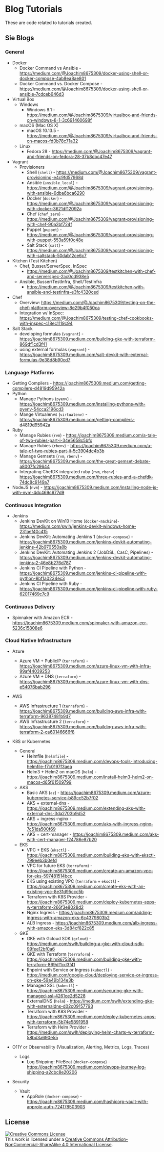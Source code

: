 # Blog Tutorials

These are code related to tutorials created.

## Sie Blogs

### General

* Docker
    * Docker Command vs Ansible - https://medium.com/@Joachim8675309/docker-using-shell-or-docker-compose-4ab8ea8ae801
    * Docker Command vs. Docker Compose - https://medium.com/@Joachim8675309/docker-using-shell-or-ansible-7cdceb646d3
* Virtual Box
    * Windows
         * Windows 8.1 - https://medium.com/@Joachim8675309/virtualbox-and-friends-on-windows-8-1-3c691460698f
    * macOS (Mac OS X)
         * macOS 10.13.5 - https://medium.com/@Joachim8675309/virtualbox-and-friends-on-macos-fd0b78c71a32
    * Linux
         * Fedora 28 - https://medium.com/@Joachim8675309/vagrant-and-friends-on-fedora-28-37b8cbc47e47
* Vagrant
    * Provisioners
         * Shell (`shell`) - https://medium.com/@Joachim8675309/vagrant-provisioning-e4c9fd57968d
         * Ansible (`ansible_local`) - https://medium.com/@Joachim8675309/vagrant-provisioning-with-ansible-6dba6bca6290
         * Docker (`docker`) - https://medium.com/@Joachim8675309/vagrant-provisioning-with-docker-3621df12092a
         * Chef (`chef_zero`) - https://medium.com/@Joachim8675309/vagrant-provisioning-with-chef-90a2bf724f
         * Puppet (`puppet`) - https://medium.com/@Joachim8675309/vagrant-provisioning-with-puppet-553a59f0c48e
         * Salt Stack (`salt`) - https://medium.com/@Joachim8675309/vagrant-provisioning-with-saltstack-50dab12ce6c7
* Kitchen (Test Kitchen)
    * Chef, Busser/ServerSpec, InSpec
         * https://medium.com/@Joachim8675309/testkitchen-with-chef-and-serverspec-2ac0cd938e5
    * Ansible, Busser/TestInfra, Shell/TestInfra
         * https://medium.com/@Joachim8675309/testkitchen-with-ansible-and-testinfra-e3fc4320ced
* Chef
    * Overview: https://medium.com/@Joachim8675309/testing-on-the-chef-platform-overview-8e29b4f050ca
    * Integration w/ InSpec: https://medium.com/@Joachim8675309/testing-chef-cookbooks-with-inspec-c18ec1119c94
* Salt Stack
    * developing formulas (`vagrant`) - https://joachim8675309.medium.com/building-gke-with-terraform-869df1cd3f41
    * using external formulas (`vagrant`) - https://joachim8675309.medium.com/salt-devkit-with-external-formulas-9e38d8b90cd7

### Language Platforms

* Getting Compilers - https://joachim8675309.medium.com/getting-compilers-d4819d95942a
* Python
    * Manage Pythons (`pyenv`) - https://joachim8675309.medium.com/installing-pythons-with-pyenv-54cca2196cd3
    * Mange Virtualenvs (`virtualenv)` - https://joachim8675309.medium.com/getting-compilers-d4819d95942a
* Ruby
    * Manage Rubies (`rvm`) - https://joachim8675309.medium.com/a-tale-of-two-rubies-part-i-34e5658c5bfc
    * Manage Rubies (`rbenv`) - https://joachim8675309.medium.com/a-tale-of-two-rubies-part-ii-5c3904dc4b3b
    * Manage Gemsets (`rvm`, `rbenv`) - https://joachim8675309.medium.com/the-great-gemset-debate-a8007fc29644
    * Integrating ChefDK integrated ruby (`rvm`, `rbenv`) - https://joachim8675309.medium.com/three-rubies-and-a-chefdk-74dc8c9149a7
* NodeJS (`nvm`) - https://joachim8675309.medium.com/installing-node-js-with-nvm-4dc469c977d9


### Continuous Integration

* Jenkins
  * Jenkins DevKit on Win10 Home (`docker-machine`)- https://medium.com/swlh/jenkins-devkit-windows-home-231aef40c415
  * Jenkins DevKit: Automating Jenkins 1 (`docker-compose`) - https://joachim8675309.medium.com/jenkins-devkit-automating-jenkins-42b970550a0b
  * Jenkins DevKit: Automating Jenkins 2 (JobDSL, CasC, Pipelines) - https://joachim8675309.medium.com/jenkins-devkit-automating-jenkins-2-46e8b276d787
  * Jenkins CI Pipeline with Python - https://joachim8675309.medium.com/jenkins-ci-pipeline-with-python-8bf1a0234ec3
  * Jenkins CI Pipeline with Ruby - https://joachim8675309.medium.com/jenkins-ci-pipeline-with-ruby-62017469c7c9

### Continuous Delivery

* Spinnaker with Amazon ECR - https://joachim8675309.medium.com/spinnaker-with-amazon-ecr-5236c15808e6

### Cloud Native Infrastructure

* Azure
  * Azure VM + PublicIP (`terraform`) - https://joachim8675309.medium.com/azure-linux-vm-with-infra-99af44039253
  * Azure VM + DNS (`terraform`) - https://joachim8675309.medium.com/azure-linux-vm-with-dns-e54076bab296
* AWS
  * AWS Infrastructure 1 (`terraform`) - https://joachim8675309.medium.com/building-aws-infra-with-terraform-96387481b9d7
  * AWS Infrastructure 2 (`terraform`) - https://joachim8675309.medium.com/building-aws-infra-with-terraform-2-ca60146666f8

* K8S or Kubernetes
  * General
      * Helmfile (`helmfile`) - https://joachim8675309.medium.com/devops-tools-introducing-helmfile-f7c0197f3aea
      * Helm3 + Helm2 on macOS (`helm`) - https://joachim8675309.medium.com/install-helm3-helm2-on-macos-d65f61509799
  * AKS
      * Basic AKS (`az`) - https://joachim8675309.medium.com/azure-kubernetes-service-b89cc52b7f02
      * AKS + external-dns - https://joachim8675309.medium.com/extending-aks-with-external-dns-3da2703b9d52
      * AKS + ingress-nginx - https://joachim8675309.medium.com/aks-with-ingress-nginx-7c51da500f69
      * AKS + cert-manager - https://joachim8675309.medium.com/aks-with-cert-manager-f24786e87b20
  * EKS
      * VPC + EKS (`eksctl`) - https://joachim8675309.medium.com/building-eks-with-eksctl-799eeb3b0efd
      * VPC for future EKS (`terraform`) - https://joachim8675309.medium.com/create-an-amazon-vpc-for-eks-597481514bcc
      * EKS using existing VPC (`terraform` + `eksctl`) - https://joachim8675309.medium.com/create-eks-with-an-existing-vpc-8e31d95ccc5b
      * Terraform with K8S Provider - https://joachim8675309.medium.com/deploy-kubernetes-apps-w-terraform-266f3e8028d2
      * Nginx Ingress - https://joachim8675309.medium.com/adding-ingress-with-amazon-eks-6c4379803b2
      * ALB Ingress - https://joachim8675309.medium.com/alb-ingress-with-amazon-eks-3d84cf822c85
  * GKE
      * GKE with Gcloud SDK (`gcloud`) - https://medium.com/swlh/building-a-gke-with-cloud-sdk-99fee12bf0a6
      * GKE with Terraform (`terraform`) - https://joachim8675309.medium.com/building-gke-with-terraform-869df1cd3f41
      * Enpoint with Service or Ingress (`kubectl`) - https://medium.com/google-cloud/deploying-service-or-ingress-on-gke-59a49b134e3b
      * Managed SSL (`kubectl`) - https://joachim8675309.medium.com/securing-gke-with-managed-ssl-4261ce2d5228
      * ExternalDNS (`helm`) - https://medium.com/swlh/extending-gke-with-externaldns-d02c09157793
      * Terraform with K8S Provider - https://joachim8675309.medium.com/deploy-kubernetes-apps-with-terraform-5b74e5891958
      * Terraform with Helm Provider - https://medium.com/swlh/deploying-helm-charts-w-terraform-58bd3a690e55

* O11Y or Observability (Visualization, Alerting, Metrics, Logs, Traces)
    * Logs
        * Log Shipping: FileBeat (`docker-compose`) - https://joachim8675309.medium.com/devops-journey-log-shipping-a2cbc8e20206

* Security
    * Vault
        * AppRole (`docker-compose`) - https://joachim8675309.medium.com/hashicorp-vault-with-approle-auth-724178503903


## License
<a rel="license" href="http://creativecommons.org/licenses/by-nc-sa/4.0/"><img alt="Creative Commons License" style="border-width:0" src="https://i.creativecommons.org/l/by-nc-sa/4.0/88x31.png" /></a><br />This work is licensed under a <a rel="license" href="http://creativecommons.org/licenses/by-nc-sa/4.0/">Creative Commons Attribution-NonCommercial-ShareAlike 4.0 International License</a>.
